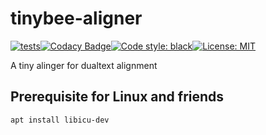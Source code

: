 # tinybee-aligner

[![tests](https://github.com/ffreemt/tinybee-aligner/actions/workflows/routine-tests.yml/badge.svg)](https://github.com/ffreemt/tinybee-aligner/actions/workflows/routine-tests.yml)[![Codacy Badge](https://app.codacy.com/project/badge/Grade/0bef74fe4381412ab1172a06a93ad01e)](https://www.codacy.com/gh/ffreemt/tinybee-aligner/dashboard?utm_source=github.com&amp;utm_medium=referral&amp;utm_content=ffreemt/tinybee-aligner&amp;utm_campaign=Badge_Grade)[![Code style: black](https://img.shields.io/badge/code%20style-black-000000.svg)](https://github.com/psf/black)[![License: MIT](https://img.shields.io/badge/License-MIT-yellow.svg)](https://opensource.org/licenses/MIT)

A tiny alinger for dualtext alignment

## Prerequisite for Linux and friends
```bash
apt install libicu-dev
```
